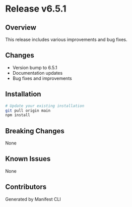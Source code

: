 # Release v6.5.1

## Overview
This release includes various improvements and bug fixes.

## Changes
- Version bump to 6.5.1
- Documentation updates
- Bug fixes and improvements

## Installation
```bash
# Update your existing installation
git pull origin main
npm install
```

## Breaking Changes
None

## Known Issues
None

## Contributors
Generated by Manifest CLI
